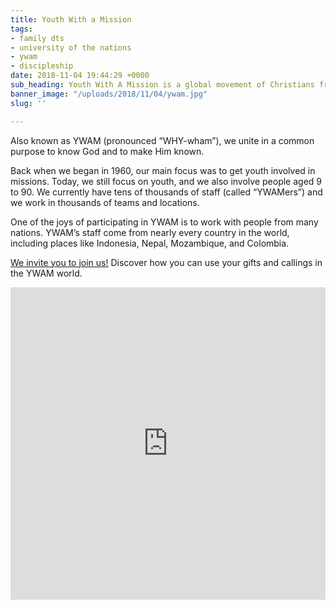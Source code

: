 ```yaml
---
title: Youth With a Mission
tags:
- family dts
- university of the nations
- ywam
- discipleship
date: 2018-11-04 19:44:29 +0000
sub_heading: Youth With A Mission is a global movement of Christians from many cultures, age groups, and Christian traditions, dedicated to serving Jesus throughout the world. 
banner_image: "/uploads/2018/11/04/ywam.jpg"
slug: ''

---
```

Also known as YWAM (pronounced “WHY-wham”), we unite in a common purpose to know God and to make Him known.

Back when we began in 1960, our main focus was to get youth involved in missions. Today, we still focus on youth, and we also involve people aged 9 to 90. We currently have tens of thousands of staff (called “YWAMers”) and we work in thousands of teams and locations.

One of the joys of participating in YWAM is to work with people from many nations. YWAM’s staff come from nearly every country in the world, including places like Indonesia, Nepal, Mozambique, and Colombia.

[We invite you to join us!](https://www.ywam.org) Discover how you can use your gifts and callings in the YWAM world.

<div class="embed-responsive embed-responsive-16by9">
<iframe class="embed-responsive-item" width="100%" height="500px" src="https://www.youtube.com/embed/PcAWtVsjOGA" frameborder="0" allow="accelerometer; autoplay; encrypted-media; gyroscope; picture-in-picture" allowfullscreen></iframe>
</div>